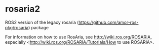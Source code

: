 # rosaria2
ROS2 version of the legacy rosaria (https://github.com/amor-ros-pkg/rosaria) package

For information on how to use RosAria, see http://wiki.ros.org/ROSARIA, especially <http://wiki.ros.org/ROSARIA/Tutorials/How to use ROSARIA>.
